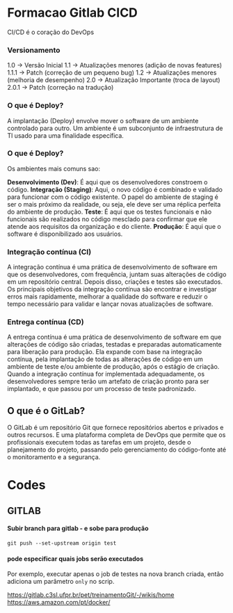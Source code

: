 # Formacao Gitlab CICD
CI/CD é o coração do DevOps

### Versionamento
1.0 -> Versão Inicial
1.1 -> Atualizações menores (adição de novas features)
1.1.1 -> Patch (correção de um pequeno bug)
1.2 -> Atualizações menores (melhoria de desempenho)
2.0 -> Atualização Importante (troca de layout)
2.0.1 -> Patch (correção na tradução)


### O que é Deploy?
A implantação (Deploy) envolve mover o software de um ambiente controlado para outro. Um ambiente é um subconjunto de infraestrutura de Tl usado para uma finalidade específica.

### O que é Deploy?

Os ambientes mais comuns sao:

**Desenvolvimento (Dev)**: É aqui que os desenvolvedores constroem o código.
**Integração (Staging)**: Aqui, o novo código é combinado e validado para funcionar com o código existente. O papel do ambiente de staging é ser o mais próximo da realidade, ou seja, ele deve ser uma réplica perfeita do ambiente de produção.
**Teste**: É aqui que os testes funcionais e não funcionais são realizados no código mesclado para confirmar que ele atende aos requisitos da organização e do cliente.
**Produção**: É aqui que o software é disponibilizado aos usuários.


### Integração contínua (CI)

A integração contínua é uma prática de desenvolvimento de software em que os desenvolvedores, com frequência, juntam suas alterações de código em um repositório central. Depois disso, criações e testes são executados. Os principais objetivos da integração contínua são encontrar e investigar erros mais rapidamente, melhorar a qualidade do software e
reduzir o tempo necessário para validar e lançar novas atualizações de software.


### Entrega contínua (CD)

A entrega contínua é uma prática de desenvolvimento de software em que alterações de código são criadas, testadas e preparadas automaticamente para liberação para produção. Ela expande com base na integração contínua, pela implantação de todas as alterações de código em um ambiente de teste e/ou ambiente de produção, após o estágio de criação.
Quando a integração contínua for implementada adequadamente, os desenvolvedores sempre terão um artefato de criação pronto para ser implantado, e que passou por um processo de teste padronizado.


## O que é o GitLab?

O GitLab é um repositório Git que fornece repositórios abertos e privados e outros recursos. E uma plataforma completa de DevOps que permite que os profissionais executem todas as tarefas em um projeto, desde o planejamento do projeto, passando pelo gerenciamento do código-fonte até o monitoramento e a segurança.



# Codes

## GITLAB

#### Subir branch para gitlab - e sobe para produção
```
git push --set-upstream origin test
```

#### pode especificar quais jobs serão executados
Por exemplo, executar apenas o job de testes na nova branch criada, então adiciona um parâmetro `only` no scrip. 


https://gitlab.c3sl.ufpr.br/pet/treinamentoGit/-/wikis/home
https://aws.amazon.com/pt/docker/

